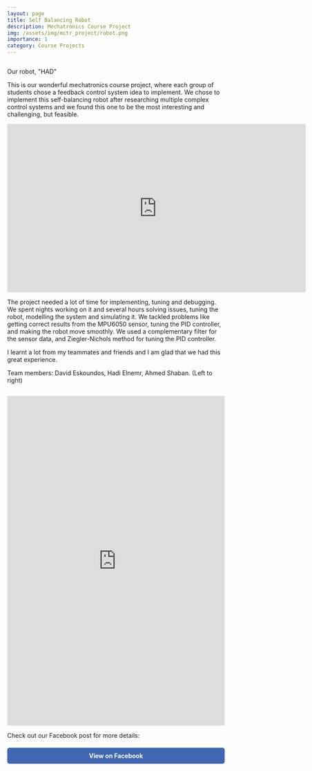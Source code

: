 ```yaml
---
layout: page
title: Self Balancing Robot
description: Mechatronics Course Project
img: /assets/img/mctr_project/robot.png
importance: 1
category: Course Projects
---
```

<img class="img-fluid rounded z-depth-1" src="{{ '/assets/img/mctr_project/robot.png' | relative_url }}"
     alt="" title="example image" style="display: block; margin: 0 auto;" />
<div class="caption">
   Our robot, "HAD"
</div>
<p>This is our wonderful mechatronics course project, where each group of students chose a feedback control system idea to implement. We chose to implement this self-balancing robot after researching multiple complex control systems and we found this one to be the most interesting and challenging, but feasible.</p>

<iframe width="692" height="389" src="https://www.youtube.com/embed/eA7WMmh2ves"
        title="YouTube video player" frameborder="0"
        allow="accelerometer; autoplay; clipboard-write; encrypted-media; gyroscope; picture-in-picture"
        allowfullscreen style="display: block; margin: 0 auto;"></iframe>

<p>The project needed a lot of time for implementing, tuning and debugging. We spent nights working on it and several hours solving issues, tuning the robot, modelling the system and simulating it. We tackled problems like getting correct results from the MPU6050 sensor, tuning the PID controller, and making the robot move smoothly. We used a complementary filter for the sensor data, and Ziegler-Nichols method for tuning the PID controller.</p>
<p>I learnt a lot from my teammates and friends and I am glad that we had this great experience.</p>

<p>Team members: David Eskoundos, Hadi Elnemr, Ahmed Shaban. (Left to right)</p>

<img class="img-fluid rounded z-depth-1" src="{{ '/assets/img/mctr_project/team.jpeg' | relative_url }}"
     alt="" title="example image" style="display: block; margin: 0 auto;" />

<iframe src="https://www.linkedin.com/embed/feed/update/urn:li:ugcPost:6815256221537316864" height="762" width="504"
        frameborder="0" allowfullscreen="true" title="Embedded post" scrolling="no"
        style="display: block; margin: 0 auto;"></iframe>
<!--
<iframe src="https://www.facebook.com/plugins/post.php?href=https%3A%2F%2Fwww.facebook.com%2Fahmed.elshemy.73550%2Fposts%2F2921194368094841&show_text=true&width=500"
        width="500" height="415" style="border:none;overflow:hidden; display: block; margin: 0 auto;"
        scrolling="no" frameborder="0" allowfullscreen="true"
        allow="autoplay; clipboard-write; encrypted-media; picture-in-picture; web-share"></iframe> -->
<p>Check out our Facebook post for more details:</p>
<a href="https://www.facebook.com/ahmed.elshemy.73550/posts/2921194368094841"
   target="_blank" style="display: block; text-align: center; margin: 20px auto; text-decoration: none;
   background-color: #4267B2; color: white; padding: 10px 20px; border-radius: 5px; font-weight: bold;">
   View on Facebook
</a>
